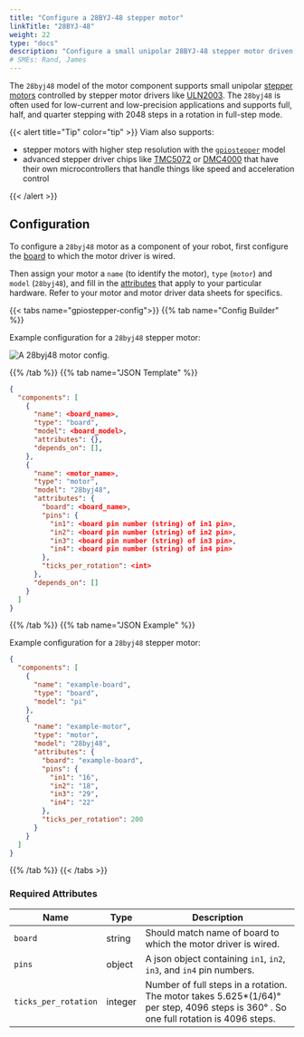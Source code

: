 ```yaml
---
title: "Configure a 28BYJ-48 stepper motor"
linkTitle: "28BYJ-48"
weight: 22
type: "docs"
description: "Configure a small unipolar 28BYJ-48 stepper motor driven by a ULN2003 driver."
# SMEs: Rand, James
---
```


The `28byj48` model of the motor component supports small unipolar [stepper motors](https://en.wikipedia.org/wiki/Stepper_motor) controlled by stepper motor drivers like [ULN2003](https://www.ti.com/product/ULN2003A). The `28byj48` is often used for low-current and low-precision applications and supports full, half, and quarter stepping with 2048 steps in a rotation in full-step mode.

{{< alert title="Tip" color="tip" >}}
Viam also supports:

- stepper motors with higher step resolution with the [`gpiostepper`](../gpiostepper) model
- advanced stepper driver chips like [TMC5072](../tmc5072/) or [DMC4000](../dmc4000/) that have their own microcontrollers that handle things like speed and acceleration control

{{< /alert >}}

## Configuration

To configure a `28byj48` motor as a component of your robot, first configure the [board](/components/board/) to which the motor driver is wired.

Then assign your motor a `name` (to identify the motor), `type` (`motor`) and `model` (`28byj48`), and fill in the [attributes](#required-attributes) that apply to your particular hardware.
Refer to your motor and motor driver data sheets for specifics.

{{< tabs name="gpiostepper-config">}}
{{% tab name="Config Builder" %}}

Example configuration for a `28byj48` stepper motor:

![A 28byj48 motor config.](../../img/motor/28byj48-config-ui.png)

{{% /tab %}}
{{% tab name="JSON Template" %}}

```json
{
  "components": [
    {
      "name": <board_name>,
      "type": "board",
      "model": <board_model>,
      "attributes": {},
      "depends_on": [],
    },
    {
      "name": <motor_name>,
      "type": "motor",
      "model": "28byj48",
      "attributes": {
        "board": <board_name>,
        "pins": {
          "in1": <board pin number (string) of in1 pin>,
          "in2": <board pin number (string) of in2 pin>,
          "in3": <board pin number (string) of in3 pin>,
          "in4": <board pin number (string) of in4 pin>
        },
        "ticks_per_rotation": <int>
      },
      "depends_on": []
    }
  ]
}
```

{{% /tab %}}
{{% tab name="JSON Example" %}}

Example configuration for a `28byj48` stepper motor:

```json
{
  "components": [
    {
      "name": "example-board",
      "type": "board",
      "model": "pi"
    },
    {
      "name": "example-motor",
      "type": "motor",
      "model": "28byj48",
      "attributes": {
        "board": "example-board",
        "pins": {
          "in1": "16",
          "in2": "18",
          "in3": "29",
          "in4": "22"
        },
        "ticks_per_rotation": 200
      }
    }
  ]
}
```

{{% /tab %}}
{{< /tabs >}}

### Required Attributes

Name | Type | Description
-------------- | ---- | ---------------
`board` | string | Should match name of board to which the motor driver is wired.
`pins` | object | A json object containing `in1`, `in2`, `in3`, and `in4` pin numbers.
`ticks_per_rotation` | integer | Number of full steps in a rotation. The motor takes 5.625*(1/64)° per step, 4096 steps is 360° . So one full rotation is 4096 steps.
